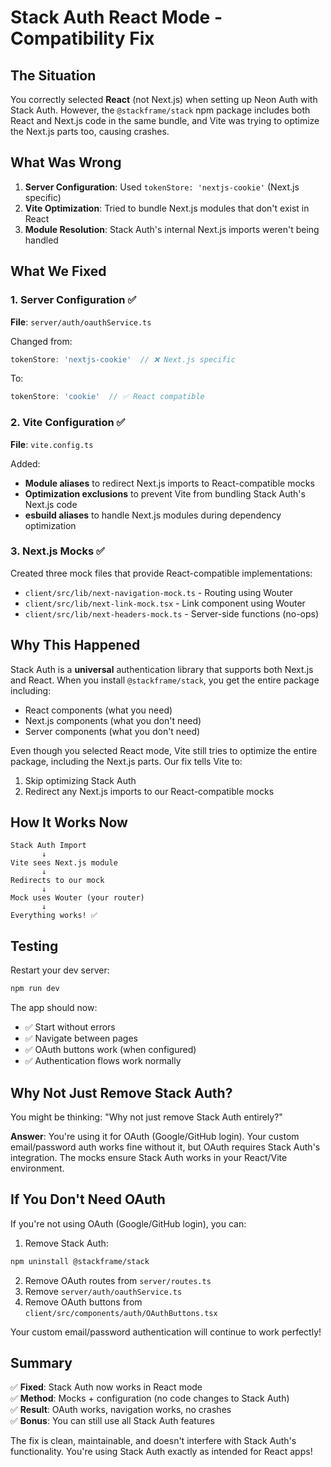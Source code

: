 # Stack Auth React Mode - Compatibility Fix

## The Situation

You correctly selected **React** (not Next.js) when setting up Neon Auth with Stack Auth. However, the `@stackframe/stack` npm package includes both React and Next.js code in the same bundle, and Vite was trying to optimize the Next.js parts too, causing crashes.

## What Was Wrong

1. **Server Configuration**: Used `tokenStore: 'nextjs-cookie'` (Next.js specific)
2. **Vite Optimization**: Tried to bundle Next.js modules that don't exist in React
3. **Module Resolution**: Stack Auth's internal Next.js imports weren't being handled

## What We Fixed

### 1. Server Configuration ✅
**File**: `server/auth/oauthService.ts`

Changed from:
```typescript
tokenStore: 'nextjs-cookie'  // ❌ Next.js specific
```

To:
```typescript
tokenStore: 'cookie'  // ✅ React compatible
```

### 2. Vite Configuration ✅
**File**: `vite.config.ts`

Added:
- **Module aliases** to redirect Next.js imports to React-compatible mocks
- **Optimization exclusions** to prevent Vite from bundling Stack Auth's Next.js code
- **esbuild aliases** to handle Next.js modules during dependency optimization

### 3. Next.js Mocks ✅
Created three mock files that provide React-compatible implementations:

- `client/src/lib/next-navigation-mock.ts` - Routing using Wouter
- `client/src/lib/next-link-mock.tsx` - Link component using Wouter
- `client/src/lib/next-headers-mock.ts` - Server-side functions (no-ops)

## Why This Happened

Stack Auth is a **universal** authentication library that supports both Next.js and React. When you install `@stackframe/stack`, you get the entire package including:

- React components (what you need)
- Next.js components (what you don't need)
- Server components (what you don't need)

Even though you selected React mode, Vite still tries to optimize the entire package, including the Next.js parts. Our fix tells Vite to:
1. Skip optimizing Stack Auth
2. Redirect any Next.js imports to our React-compatible mocks

## How It Works Now

```
Stack Auth Import
       ↓
Vite sees Next.js module
       ↓
Redirects to our mock
       ↓
Mock uses Wouter (your router)
       ↓
Everything works! ✅
```

## Testing

Restart your dev server:
```bash
npm run dev
```

The app should now:
- ✅ Start without errors
- ✅ Navigate between pages
- ✅ OAuth buttons work (when configured)
- ✅ Authentication flows work normally

## Why Not Just Remove Stack Auth?

You might be thinking: "Why not just remove Stack Auth entirely?"

**Answer**: You're using it for OAuth (Google/GitHub login). Your custom email/password auth works fine without it, but OAuth requires Stack Auth's integration. The mocks ensure Stack Auth works in your React/Vite environment.

## If You Don't Need OAuth

If you're not using OAuth (Google/GitHub login), you can:

1. Remove Stack Auth:
```bash
npm uninstall @stackframe/stack
```

2. Remove OAuth routes from `server/routes.ts`
3. Remove `server/auth/oauthService.ts`
4. Remove OAuth buttons from `client/src/components/auth/OAuthButtons.tsx`

Your custom email/password authentication will continue to work perfectly!

## Summary

✅ **Fixed**: Stack Auth now works in React mode  
✅ **Method**: Mocks + configuration (no code changes to Stack Auth)  
✅ **Result**: OAuth works, navigation works, no crashes  
✅ **Bonus**: You can still use all Stack Auth features

The fix is clean, maintainable, and doesn't interfere with Stack Auth's functionality. You're using Stack Auth exactly as intended for React apps!
